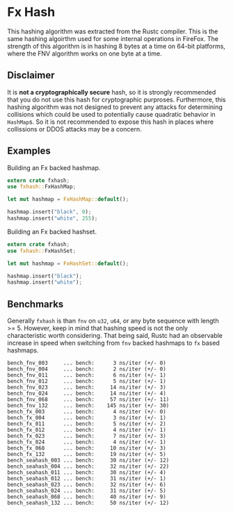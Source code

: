 # Fx Hash

This hashing algorithm was extracted from the Rustc compiler.  This is the same hashing algoirthm used for some internal operations in FireFox.  The strength of this algorithm is in hashing 8 bytes at a time on 64-bit platforms, where the FNV algorithm works on one byte at a time.

## Disclaimer

It is **not a cryptographically secure** hash, so it is strongly recommended that you do not use this hash for cryptographic purproses.  Furthermore, this hashing algorithm was not designed to prevent any attacks for determining collisions which could be used to potentially cause quadratic behavior in `HashMap`s.  So it is not recommended to expose this hash in places where collissions or DDOS attacks may be a concern.

## Examples

Building an Fx backed hashmap.

```rust
extern crate fxhash;
use fxhash::FxHashMap;

let mut hashmap = FxHashMap::default();

hashmap.insert("black", 0);
hashmap.insert("white", 255);
```

Building an Fx backed hashset.

```rust
extern crate fxhash;
use fxhash::FxHashSet;

let mut hashmap = FxHashSet::default();

hashmap.insert("black");
hashmap.insert("white");
```

## Benchmarks

Generally `fxhash` is than `fnv` on `u32`, `u64`, or any byte sequence with length >= 5.  However, keep in mind that hashing speed is not the only characteristic worth considering.  That being said, Rustc had an observable increase in speed when switching from `fnv` backed hashmaps to `fx` based hashmaps.

    bench_fnv_003     ... bench:      3 ns/iter (+/- 0)
    bench_fnv_004     ... bench:      2 ns/iter (+/- 0)
    bench_fnv_011     ... bench:      6 ns/iter (+/- 1)
    bench_fnv_012     ... bench:      5 ns/iter (+/- 1)
    bench_fnv_023     ... bench:     14 ns/iter (+/- 3)
    bench_fnv_024     ... bench:     14 ns/iter (+/- 4)
    bench_fnv_068     ... bench:     57 ns/iter (+/- 11)
    bench_fnv_132     ... bench:    145 ns/iter (+/- 30)
    bench_fx_003      ... bench:      4 ns/iter (+/- 0)
    bench_fx_004      ... bench:      3 ns/iter (+/- 1)
    bench_fx_011      ... bench:      5 ns/iter (+/- 2)
    bench_fx_012      ... bench:      4 ns/iter (+/- 1)
    bench_fx_023      ... bench:      7 ns/iter (+/- 3)
    bench_fx_024      ... bench:      4 ns/iter (+/- 1)
    bench_fx_068      ... bench:     10 ns/iter (+/- 3)
    bench_fx_132      ... bench:     19 ns/iter (+/- 5)
    bench_seahash_003 ... bench:     30 ns/iter (+/- 12)
    bench_seahash_004 ... bench:     32 ns/iter (+/- 22)
    bench_seahash_011 ... bench:     30 ns/iter (+/- 4)
    bench_seahash_012 ... bench:     31 ns/iter (+/- 1)
    bench_seahash_023 ... bench:     32 ns/iter (+/- 6)
    bench_seahash_024 ... bench:     31 ns/iter (+/- 5)
    bench_seahash_068 ... bench:     40 ns/iter (+/- 9)
    bench_seahash_132 ... bench:     50 ns/iter (+/- 12)
